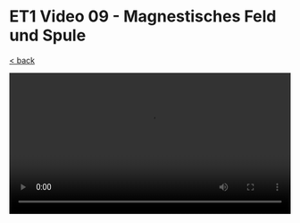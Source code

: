 # ET1 Video 09 - Magnestisches Feld und Spule

[< back](./README.md)

<style>
  video {
    width: 100%;
  }
</style>

<video controls controlsList="nodownload">
  <source src="https://storage.googleapis.com/ree-server-videos/ET1_Video_09.mp4" type="video/mp4">
  Your browser does not support the video tag.
</video>
